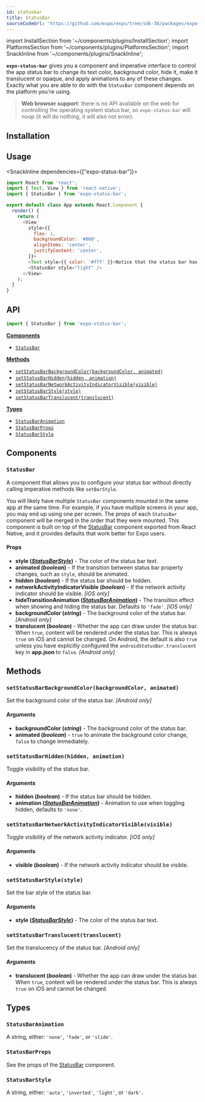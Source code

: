 ```yaml
---
id: statusbar
title: StatusBar
sourceCodeUrl: 'https://github.com/expo/expo/tree/sdk-38/packages/expo-status-bar'
---
```


import InstallSection from '~/components/plugins/InstallSection';
import PlatformsSection from '~/components/plugins/PlatformsSection';
import SnackInline from '~/components/plugins/SnackInline';

**`expo-status-bar`** gives you a component and imperative interface to control the app status bar to change its text color, background color, hide it, make it translucent or opaque, and apply animations to any of these changes. Exactly what you are able to do with the `StatusBar` component depends on the platform you're using.

<PlatformsSection android emulator ios simulator web />

> **Web browser support**: there is no API available on the web for controlling the operating system status bar, so `expo-status-bar` will noop (it will do nothing, it will also not error).

## Installation

<InstallSection packageName="expo-status-bar" />

## Usage

<SnackInline dependencies={["expo-status-bar"]}>

```js
import React from 'react';
import { Text, View } from 'react-native';
import { StatusBar } from 'expo-status-bar';

export default class App extends React.Component {
  render() {
    return (
      <View
        style={{
          flex: 1,
          backgroundColor: '#000',
          alignItems: 'center',
          justifyContent: 'center',
        }}>
        <Text style={{ color: '#fff' }}>Notice that the status bar has light text!</Text>
        <StatusBar style="light" />
      </View>
    );
  }
}
```

</SnackInline>

## API

```js
import { StatusBar } from 'expo-status-bar';
```

**[Components](#components)**

- [`StatusBar`](#statusbar)

**[Methods](#methods)**

- [`setStatusBarBackgroundColor(backgroundColor, animated)`](#setstatusbarbackgroundcolorbackgroundcolor-animated)
- [`setStatusBarHidden(hidden, animation)`](#setstatusbarhiddenhidden-animation)
- [`setStatusBarNetworkActivityIndicatorVisible(visible)`](#setstatusbarnetworkactivityindicatorvisiblevisible)
- [`setStatusBarStyle(style)`](#setstatusbarstylestyle)
- [`setStatusBarTranslucent(translucent)`](#setstatusbartranslucenttranslucent)

**[Types](#types)**

- [`StatusBarAnimation`](#statusbaranimation)
- [`StatusBarProps`](#statusbarprops)
- [`StatusBarStyle`](#statusbarstyle)

## Components

### `StatusBar`

A component that allows you to configure your status bar without directly calling imperative methods like `setBarStyle`.

You will likely have multiple `StatusBar` components mounted in the same app at the same time. For example, if you have multiple screens in your app, you may end up using one per screen. The props of each `StatusBar` component will be merged in the order that they were mounted. This component is built on top of the [StatusBar](https://reactnative.dev/docs/statusbar) component exported from React Native, and it provides defaults that work better for Expo users.

#### Props

- **style (_[StatusBarStyle](#statusbarstyle)_)** - The color of the status bar text.
- **animated (_boolean_)** - If the transition between status bar property changes, such as `style`, should be animated.
- **hidden (_boolean_)** - If the status bar should be hidden.
- **networkActivityIndicatorVisible (_boolean_)** - If the network activity indicator should be visible. _[iOS only]_
- **hideTransitionAnimation (_[StatusBarAnimation](#statusbaranimation)_)** - The transition effect when showing and hiding the status bar. Defaults to `'fade'`. _[iOS only]_
- **backgroundColor (_string_)** - The background color of the status bar. _[Android only]_
- **translucent (_boolean_)** - Whether the app can draw under the status bar. When `true`, content will be rendered under the status bar. This is always `true` on iOS and cannot be changed. On Android, the default is also `true` unless you have explicitly configured the `androidStatusBar.translucent` key in **app.json** to `false`. _[Android only]_

## Methods

### `setStatusBarBackgroundColor(backgroundColor, animated)`

Set the background color of the status bar. _[Android only]_

#### Arguments

- **backgroundColor (_string_)** - The background color of the status bar.
- **animated (_boolean_)** - `true` to animate the background color change, `false` to change immediately.

### `setStatusBarHidden(hidden, animation)`

Toggle visibility of the status bar.

#### Arguments

- **hidden (_boolean_)** - If the status bar should be hidden.
- **animation (_[StatusBarAnimation](#statusbaranimation)_)** - Animation to use when toggling hidden, defaults to `'none'`.

### `setStatusBarNetworkActivityIndicatorVisible(visible)`

Toggle visibility of the network activity indicator. _[iOS only]_

#### Arguments

- **visible (_boolean_)** - If the network activity indicator should be visible.

### `setStatusBarStyle(style)`

Set the bar style of the status bar.

#### Arguments

- **style (_[StatusBarStyle](#statusbarstyle)_)** - The color of the status bar text.

### `setStatusBarTranslucent(translucent)`

Set the translucency of the status bar. _[Android only]_

#### Arguments

- **translucent (_boolean_)** - Whether the app can draw under the status bar. When `true`, content will be rendered under the status bar. This is always `true` on iOS and cannot be changed.

## Types

### `StatusBarAnimation`

A string, either: `'none'`, `'fade'`, or `'slide'`.

### `StatusBarProps`

See the props of the [StatusBar](#statusbar) component.

### `StatusBarStyle`

A string, either: `'auto'`, `'inverted'`, `'light'`, or `'dark'`.
